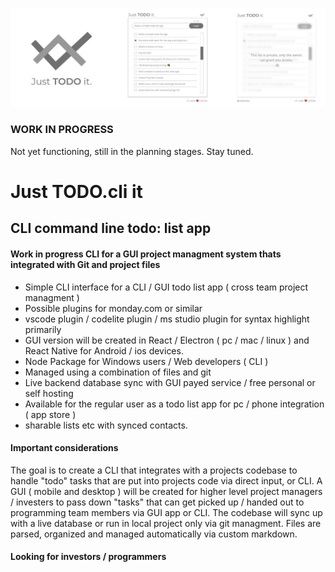 ![Just TODO it CLI](gitBanner.png)

### WORK IN PROGRESS
Not yet functioning, still in the planning stages. Stay tuned.

# Just TODO.cli it
## CLI command line todo: list app

#### Work in progress CLI for a GUI project managment system thats integrated with Git and project files
- Simple CLI interface for a CLI / GUI todo list app ( cross team project managment )
- Possible plugins for monday.com or similar
- vscode plugin / codelite plugin / ms studio plugin for syntax highlight primarily
- GUI version will be created in React / Electron ( pc / mac / linux ) and React Native for Android / ios devices.
- Node Package for Windows users / Web developers ( CLI )
- Managed using a combination of files and git
- Live backend database sync with GUI payed service / free personal or self hosting
- Available for the regular user as a todo list app for pc / phone integration ( app store )
-   sharable lists etc with synced contacts.

#### Important considerations
The goal is to create a CLI that integrates with a projects codebase to handle "todo" tasks that are put into projects code via direct input, or CLI. A GUI ( mobile and desktop ) will be created for higher level project managers / investers to pass down "tasks" that can get picked up / handed out to programming team members via GUI app or CLI. The codebase will sync up with a live database or run in local project only via git managment. Files are parsed, organized and managed automatically via custom markdown.

#### Looking for investors / programmers
